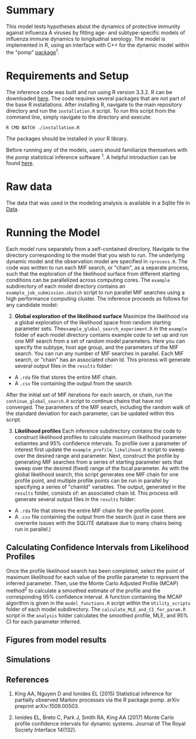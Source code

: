 # Summary
This model tests hypotheses about the dynamics of protective immunity against influenza A viruses by fitting age- and subtype-specific models of influenza immune dynamics to longitudinal serology. 
The model is implemented in R, using an interface with C++ for the dynamic model within the "pomp" [package](http://kingaa.github.io/pomp/install.html)<sup>1</sup>.

# Requirements and Setup 
The inference code was built and run using R version 3.3.2. R can be downloaded [here](https://www.r-project.org).
The code requires several packages that are not part of the base R installations. After installing R, navigate to the main repository directory and run the `installation.R` script. To run this script from the command line, simply navigate to the directory and execute:
```
R CMD BATCH ./installation.R 
```
The packages should be installed in your R library. 

Before running any of the models, users should familiarize themselves with the *pomp* statistical inference software <sup>1</sup>. A helpful introduction can be found [here](https://kingaa.github.io/pomp/vignettes/getting_started.html).

# Raw data
The data that was used in the modeling analysis is available in a Sqlite file in [Data](./Data). 

# Running the Model 
Each model runs separately from a self-contained directory. Navigate to the directory corresponding to the model that you wish to run. The underlying dynamic model and the observation model are specified in `rprocess.R`. The code was written to run each MIF search, or "chain", as a separate process, such that the exploration of the likelihood surface from different starting conditions can be parallelized across computing cores. The `example` subdirectory of each model directory contains an `example_job_submission.sbatch` script to run parallel MIF searches using a high performance computing cluster. The inference proceeds as follows for any candidate model:

2. **Global exploration of the likelihood surface** Maximize the likelihood via a global exploration of the likelihood space from random starting parameter sets.  The`example_global_search_experiment.R` in the `example` folder of each model directory contains example code to set up and run one MIF search from a set of random model parameters. Here you can specify the subtype, host age group, and the parameters of the MIF search. You can run any number of MIF searches in parallel. Each MIF search, or "chain" has an associated chain Id. This process will generate several output files in the `results` folder:

* A `.rda` file that stores the entire MIF chain.
* A `.csv` file containing the output from the search 

After the initial set of MIF iterations for each search, or chain, run the `continue_global_search.R` script to continue chains that have not converged. The parameters of the MIF search, including the random walk of the standard deviation for each parameter, can be updated within this script.

3. **Likelihood profiles** Each inference subdirectory contains the code to construct likelihood profiles to calculate maximum likelihood parameter estiamtes and 95% confidence intervals. To profile over a parameter of interest first update the `example_profile_likelihood.R` script to sweep over the desired range and parameter. Next, construct the profile by generating MIF searches from a series of starting parameter sets that sweep over the desired (fixed) range of the focal parameter. As with the global likelihood search, this script generates one MIF chain for one profile point, and multiple profile points can be run in parallel by specifying a series of "chainId" variables. The output, generated in the `results` folder, consists of:
an associated chain Id. This process will generate several output files in the `results` folder:
* A `.rda` file that stores the entire MIF chain for the profile point.
* A `.csv` file containing the output from the search (just in case there are overwrite issues with the SQLITE database due to many chains being run in parallel.)

## Calculating Confidence Intervals from Likelihood Profiles
Once the profile likelihood search has been completed, select the point of maximum likelihood for each value of the profile parameter to represent the inferred parameter. Then, use the Monte Carlo Adjusted Profile (MCAP) method<sup>2</sup> to calculate a smoothed estimate of the profile and the corresponding 95% confidence interval. A function containing the MCAP algorithm is given in the `model_functions.R` script within the `Utility_scripts` folder of each model subdirectory. The `calculate_MLE_and_CI_for_param.R` script in the `analysis` folder calculates the smoothed profile, MLE, and 95% CI for each parameter inferred.

## Figures from model results 

## Simulations 

## References
1. King AA, Nguyen D and Ionides EL (2015) Statistical inference for partially observed Markov processes via the R package pomp. arXiv preprint arXiv:1509.00503.

2. Ionides EL, Breto C, Park J, Smith RA, King AA (2017) Monte Carlo profile confidence
 intervals for dynamic systems. Journal of The Royal Society Interface 14(132).
 


